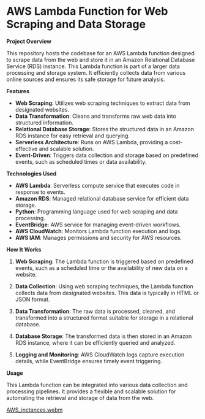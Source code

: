 # AWS Lambda Function for Web Scraping and Data Storage

**Project Overview**

This repository hosts the codebase for an AWS Lambda function designed to scrape data from the web and store it in an Amazon Relational Database Service (RDS) instance. This Lambda function is part of a larger data processing and storage system. It efficiently collects data from various online sources and ensures its safe storage for future analysis.

**Features**

- **Web Scraping**: Utilizes web scraping techniques to extract data from designated websites.
- **Data Transformation**: Cleans and transforms raw web data into structured information.
- **Relational Database Storage**: Stores the structured data in an Amazon RDS instance for easy retrieval and querying.
- **Serverless Architecture**: Runs on AWS Lambda, providing a cost-effective and scalable solution.
- **Event-Driven**: Triggers data collection and storage based on predefined events, such as scheduled times or data availability.

**Technologies Used**

- **AWS Lambda**: Serverless compute service that executes code in response to events.
- **Amazon RDS**: Managed relational database service for efficient data storage.
- **Python**: Programming language used for web scraping and data processing.
- **EventBridge**: AWS service for managing event-driven workflows.
- **AWS CloudWatch**: Monitors Lambda function execution and logs.
- **AWS IAM**: Manages permissions and security for AWS resources.

**How It Works**

1. **Web Scraping**: The Lambda function is triggered based on predefined events, such as a scheduled time or the availability of new data on a website.

2. **Data Collection**: Using web scraping techniques, the Lambda function collects data from designated websites. This data is typically in HTML or JSON format.

3. **Data Transformation**: The raw data is processed, cleaned, and transformed into a structured format suitable for storage in a relational database.

4. **Database Storage**: The transformed data is then stored in an Amazon RDS instance, where it can be efficiently queried and analyzed.

5. **Logging and Monitoring**: AWS CloudWatch logs capture execution details, while EventBridge ensures timely event triggering.

**Usage**

This Lambda function can be integrated into various data collection and processing pipelines. It provides a flexible and scalable solution for automating the retrieval and storage of data from the web.

[AWS_inctances.webm](https://drive.google.com/file/d/1ufzY7f95Qg_f6BWR8Il7ANedRVVXmg_m/view)
